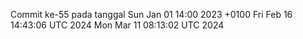 Commit ke-55 pada tanggal Sun Jan 01 14:00 2023 +0100
Fri Feb 16 14:43:06 UTC 2024
Mon Mar 11 08:13:02 UTC 2024
